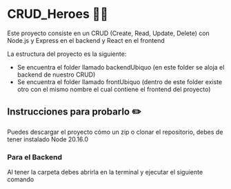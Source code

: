 # CRUD_Heroes 💪🏻
Este proyecto consiste en un CRUD (Create, Read, Update, Delete) con Node.js y Express en el backend y React en el frontend

La estructura del proyecto es la siguiente: 
- Se encuentra el folder llamado backendUbiquo (en este folder se aloja el backend de nuestro CRUD)
- Se encuentra el folder llamado frontUbiquo (dentro de este folder existe otro con el mismo nombre el cual contiene el frontend del proyecto)

## Instrucciones para probarlo ✏️

Puedes descargar el proyecto cómo un zip o clonar el repositorio, debes de tener instalado Node 20.16.0

### Para el Backend
Al tener la carpeta debes abrirla en la terminal y ejecutar el siguiente comando


